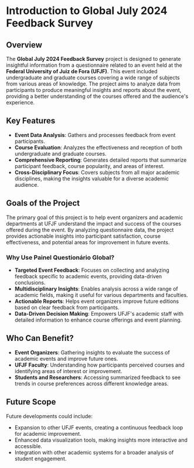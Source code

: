 # Introduction to Global July 2024 Feedback Survey

## Overview

The **Global July 2024 Feedback Survey** project is designed to generate insightful information from a questionnaire related to an event held at the **Federal University of Juiz de Fora (UFJF)**. This event included undergraduate and graduate courses covering a wide range of subjects from various areas of knowledge. The project aims to analyze data from participants to produce meaningful insights and reports about the event, providing a better understanding of the courses offered and the audience's experience.

## Key Features
- **Event Data Analysis**: Gathers and processes feedback from event participants.
- **Course Evaluation**: Analyzes the effectiveness and reception of both undergraduate and graduate courses.
- **Comprehensive Reporting**: Generates detailed reports that summarize participant feedback, course popularity, and areas of interest.
- **Cross-Disciplinary Focus**: Covers subjects from all major academic disciplines, making the insights valuable for a diverse academic audience.

## Goals of the Project
The primary goal of this project is to help event organizers and academic departments at UFJF understand the impact and success of the courses offered during the event. By analyzing questionnaire data, the project provides actionable insights into participant satisfaction, course effectiveness, and potential areas for improvement in future events.

### Why Use Painel Questionário Global?
- **Targeted Event Feedback**: Focuses on collecting and analyzing feedback specific to academic events, providing data-driven conclusions.
- **Multidisciplinary Insights**: Enables analysis across a wide range of academic fields, making it useful for various departments and faculties.
- **Actionable Reports**: Helps event organizers improve future editions based on clear feedback from participants.
- **Data-Driven Decision Making**: Empowers UFJF's academic staff with detailed information to enhance course offerings and event planning.

## Who Can Benefit?
- **Event Organizers**: Gathering insights to evaluate the success of academic events and improve future ones.
- **UFJF Faculty**: Understanding how participants perceived courses and identifying areas of interest or improvement.
- **Students and Researchers**: Accessing summarized feedback to see trends in course preferences across different knowledge areas.

## Future Scope
Future developments could include:
- Expansion to other UFJF events, creating a continuous feedback loop for academic improvement.
- Enhanced data visualization tools, making insights more interactive and accessible.
- Integration with other academic systems for a broader analysis of student engagement.
